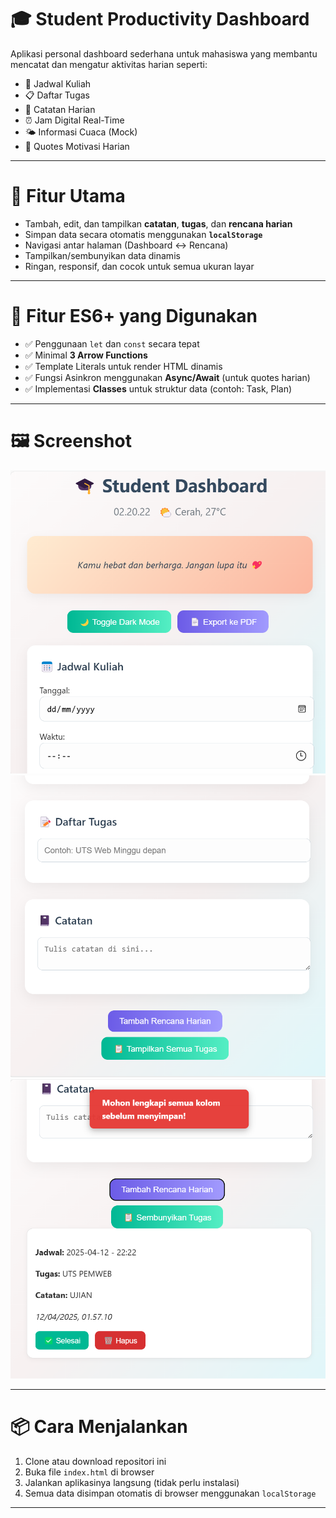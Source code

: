 # 🎓 Student Productivity Dashboard

Aplikasi personal dashboard sederhana untuk mahasiswa yang membantu mencatat dan
mengatur aktivitas harian seperti:

- 📅 Jadwal Kuliah
- 📋 Daftar Tugas
- 📝 Catatan Harian
- ⏰ Jam Digital Real-Time
- 🌤️ Informasi Cuaca (Mock)
- 💬 Quotes Motivasi Harian

---

# 🚀 Fitur Utama

- Tambah, edit, dan tampilkan **catatan**, **tugas**, dan **rencana harian**
- Simpan data secara otomatis menggunakan **`localStorage`**
- Navigasi antar halaman (Dashboard ↔ Rencana)
- Tampilkan/sembunyikan data dinamis
- Ringan, responsif, dan cocok untuk semua ukuran layar

---

# 🧠 Fitur ES6+ yang Digunakan

- ✅ Penggunaan `let` dan `const` secara tepat
- ✅ Minimal **3 Arrow Functions**
- ✅ Template Literals untuk render HTML dinamis
- ✅ Fungsi Asinkron menggunakan **Async/Await** (untuk quotes harian)
- ✅ Implementasi **Classes** untuk struktur data (contoh: Task, Plan)

---

# 🖼️ Screenshot

![Tampilan Dashboard 1](/Screenshots/Dashboard1.png)
![Tampilan Dashboard 2](/Screenshots/Dashboard2.png)
![Tampilan Rencana Harian](/Screenshots/Plan.png)

---

# 📦 Cara Menjalankan

1. Clone atau download repositori ini
2. Buka file `index.html` di browser
3. Jalankan aplikasinya langsung (tidak perlu instalasi)
4. Semua data disimpan otomatis di browser menggunakan `localStorage`

---
